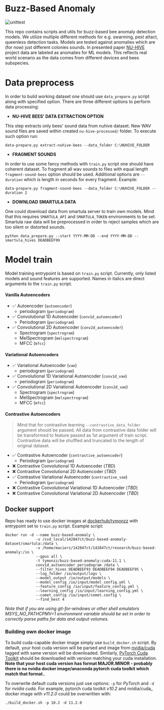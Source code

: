 # Buzz-Based Anomaly

![unittest](https://github.com/tymons/buzz-based-anomaly/actions/workflows/code-check-anaconda.yml/badge.svg)

This repo contains scripts and utils for buzz-based bee anomaly detection models. We utilize multiple different methods for e.g. swarming, pest attact, queenless detection tasks.
Models are tested against anomalies which are (for now) just different colonies sounds. In presented paper [NU-HIVE](https://zenodo.org/record/1321278) project data are labeled as anomalies for ML models. This reflects real world scenario
as the data comes from different devices and bees subspecies. 

# Data preprocess

In order to build working dataset one should use ```data_prepare.py``` script along with specified option.
There are three different options to perform data processing: 
 
* **NU-HIVE BEES' DATA EXTRACTION OPTION**


This step extracts only bees' sound data from nuhive dataset. New WAV sound files
are saved within created `nu-hive-processed/` folder. 
To execute such option run:

```shell
data-prepare.py extract-nuhive-bees --data_folder C:\NUHIVE_FOLDER
```

* **FRAGMENT SOUNDS**  

In order to use some fancy methods with `train.py` script one should have coherent dataset. To fragment
all wav sounds to files with equal length `fragment-sound-bees` option should be used. Additional options are
`--duration` which is length in seconds for every fragment. Example:

```shell
data-prepare.py fragment-sound-bees --data_folder C:\NUHIVE_FOLDER --duration 2
```

* **DOWNLOAD SMARTULA DATA**

One could download data from smartula server to train own models. Mind that this requires `SMARTULA_API` and `SMARTULA_TOKEN` environments to be set.
Smartula raw data will be preprocessed in order to reject samples which are too silent or distorted sounds.

```shell
python data_prepare.py --start YYYY-MM-DD --end YYYY-MM-DD --smartula_hives DEADBEEF99
```

# Model train
Model training entrypoint is based on `train.py` script. Currently, only listed models and sound features are supported.
Names in italics are direct arguments to the `train.py` script.

#### Vanilla Autoencoders
- :white_check_mark: Autoencoder (`autoencoder`)
  - periodogram (`periodogram`)
- :white_check_mark: Convolutional 1D Autoencoder (`conv1d_autoencoder`)
  - Periodogram (`periodogram`)
- :white_check_mark: Convolutional 2D Autoencoder (`conv2d_autoencoder`)
  - Spectrogram (`spectrogram`)
  - MelSpectrogram (`melspectrogram`)
  - MFCC (`mfcc`)

#### Variational Autoencoders
- :white_check_mark: Variational Autoencoder (`vae`)
  - periodogram (`periodogram`)
- :white_check_mark: Convolutional 1D Variational Autoencoder (`conv1d_vae`)
  - periodogram (`periodogram`)
- :white_check_mark: Convolutional 2D Variational Autoencoder (`conv2d_vae`)
  - Spectrogram (`spectrogram`)
  - MelSpectrogram (`melspectrogram`)
  - MFCC (`mfcc`)
  
#### Contrastive Autoencoders

>Mind that for contrastive learning `--contrastive_data_folder` argument should be passed. 
All data from contrastive data folder will be transformed to feature passed as 1st argument of train script.
Contrastive data will be shuffled and truncated to the length of original dataset.

- :white_check_mark: Contrastive Autoencoder (`contrastive_autoencoder`)
  - Periodogram (`periodogram`)
- :x: Contrastive Convolutional 1D Autoencoder (_TBD_)
- :x: Contrastive Convolutional 2D Autoencoder (_TBD_)
- :white_check_mark: Contrastive Variational Autoencoder (`contrastive_vae`)
  - Periodogram (`periodogram`)
- :x: Contrastive Convolutional Variational 1D Autoencoder (_TBD_)
- :x: Contrastive Convolutional Variational 2D Autoencoder (_TBD_)


## Docker support 

Repo has ready to use docker images at [dockerhub/tymonzz](https://hub.docker.com/repository/docker/tymonzz/buzz-based-anomaly)
with entrypoint set to `train.py` script. Example script: 

```shell
docker run -d --name buzz-based-anomaly \
              -v /ssd_local/142847ct/buzz-based-anomaly-dataset/smartula:/data \
              -v /home/macierz/142847ct/142847ct/research/buzz-based-anomaly:/io \
              --gpus all \
              -t tymonzz/buzz-based-anomaly:cuda-11.1 \
              conv1d_autoencoder periodogram /data \
              --filter_hives DEADBEEF93 DEADBEEF94 DEADBEEF95 \
              --log_folder /io/output/logs \
              --model_output /io/output/models \
              --model_config /io/input/model_config.yml \
              --feature_config /io/input/feature_config.yml \
              --learning_config /io/input/learning_config.yml \
              --comet_config /io/input/comet.config \
              --find_best 4
```

_Note that if you are using git-for-windows or other shell emulators MSYS_NO_PATHCPMV=1 environment variable should be set 
in order to correctly parse paths for data and output volumes._
### Building own docker image

To build cuda-capable docker image simply use `build_docker.sh` script. By default, your 
host cuda version will be parsed and image from [nvidia/cuda](https://hub.docker.com/r/nvidia/cuda) tagged with same version
will be downloaded. Similarly, [PyTorch Cuda Toolkit](https://pytorch.org/) should be downloaded with
version matching your cuda installation. **Note that your host cuda version has format MAJOR.MINOR - probably there is no nvidia docker image/anaconda pytorch cuda toolkit which match that format.**. 

To overwrite default cuda versions just use options: `-p` for _PyTorch_ and `-d` for _nvidia cuda_.
For example, pytorch cuda toolkit _v10.2_ and nvidia/cuda_ docker image with _v11.2.0_ could be overwritten with:

```shell
./build_docker.sh -p 10.2 -d 11.2.0
```

